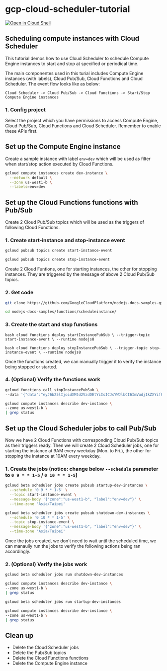 # gcp-cloud-scheduler-tutorial

[![Open in Cloud
Shell](https://gstatic.com/cloudssh/images/open-btn.png)](https://console.cloud.google.com/home/dashboard?cloudshell=true&cloudshell_git_repo=https://github.com/browny/gcp-cloud-scheduler-tutorial&cloudshell_tutorial=README.md)

## Scheduling compute instances with Cloud Scheduler

This tutorial demos how to use Cloud Scheduler to schedule Compute Engine instances to start and
stop at specified or periodical time.

The main componentes used in this turial includes Compute Engine instances (with labels), Cloud
Pub/Sub, Cloud Functions and Cloud Scheduler. The event flow looks like as below: 

    Cloud Scheduler -> Cloud Pub/Sub -> Cloud Functions -> Start/Stop Compute Engine instances


### 1. Config project

Select the project which you have permissions to access Compute Engine, Cloud Pub/Sub, Cloud
Functions and Cloud Scheduler. Remember to enable these APIs first.

<walkthrough-project-setup></walkthrough-project-setup>


## Set up the Compute Engine instance

Create a sample instance with label `env=dev` which will be used as filter when start/stop action
executed by Cloud Functions.

```bash
gcloud compute instances create dev-instance \
  --network default \
  --zone us-west1-b \
  --labels=env=dev
```


## Set up the Cloud Functions functions with Pub/Sub

Create 2 Cloud Pub/Sub topics which will be used as the triggers of following Cloud Functions.

### 1. Create start-instance and stop-instance event

```bash
gcloud pubsub topics create start-instance-event
```

```bash
gcloud pubsub topics create stop-instance-event
```

Create 2 Cloud Funtions, one for starting instances, the other for stopping instances. They are
triggered by the message of above 2 Cloud Pub/Sub topics.

### 2. Get code

```bash
git clone https://github.com/GoogleCloudPlatform/nodejs-docs-samples.git
```

```bash
cd nodejs-docs-samples/functions/scheduleinstance/
```

### 3. Create the start and stop functions

``bash
cloud functions deploy startInstancePubSub \
 --trigger-topic start-instance-event \
 --runtime nodejs8
``

``bash
cloud functions deploy stopInstancePubSub \
 --trigger-topic stop-instance-event \
 --runtime nodejs8
``

Once the functions created, we can manually trigger it to verify the instance being stopped or
started.

### 4. (Optional) Verify the functions work

```bash
gcloud functions call stopInstancePubSub \
--data '{"data":"eyJ6b25lIjoidXMtd2VzdDEtYiIsICJsYWJlbCI6ImVudj1kZXYifQo="}'
```

```bash
gcloud compute instances describe dev-instance \
--zone us-west1-b \
| grep status
```


## Set up the Cloud Scheduler jobs to call Pub/Sub

Now we have 2 Cloud Functions with corresponding Cloud Pub/Sub topics as their triggers ready. Then
we will create 2 Cloud Scheduler jobs, one for starting the instance at 9AM every weekday (Mon. to
Fri.), the other for stopping the instance at 10AM every weekday. 

### 1. Create the jobs (notice: change below `--schedule` parameter to `0 9 * * 1-5` / `0 10 * * 1-5`)

```bash
gcloud beta scheduler jobs create pubsub startup-dev-instances \
  --schedule '0 9 * * 1-5' \
  --topic start-instance-event \
  --message-body '{"zone":"us-west1-b", "label":"env=dev"}' \
  --time-zone 'Asia/Taipei'
```

```bash
gcloud beta scheduler jobs create pubsub shutdown-dev-instances \
  --schedule '0 10 * * 1-5' \
  --topic stop-instance-event \
  --message-body '{"zone":"us-west1-b", "label":"env=dev"}' \
  --time-zone 'Asia/Taipei'
```

Once the jobs created, we don't need to wait until the scheduled time, we can manaully run the jobs
to verify the following actions being ran accordingly.

### 2. (Optional) Verify the jobs work

```bash
gcloud beta scheduler jobs run shutdown-dev-instances
```

```bash
gcloud compute instances describe dev-instance \
--zone us-west1-b \
| grep status
```

```bash
gcloud beta scheduler jobs run startup-dev-instances
```

```bash
gcloud compute instances describe dev-instance \
--zone us-west1-b \
| grep status
```
	
## Clean up

- Delete the Cloud Scheduler jobs
- Delete the Pub/Sub topics
- Delete the Cloud Functions functions
- Delete the Compute Engine instance
